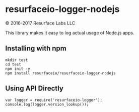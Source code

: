 # resurfaceio-logger-nodejs
&copy; 2016-2017 Resurface Labs LLC

This library makes it easy to log actual usage of Node.js apps.

## Installing with npm

```
mkdir test
cd test
npm init -y
npm install resurfaceio/resurfaceio-logger-nodejs
```

## Using API Directly

```
var logger = require('resurfaceio-logger');
console.log(logger.version_lookup());
```
